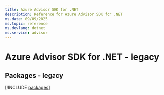 ```yaml
---
title: Azure Advisor SDK for .NET
description: Reference for Azure Advisor SDK for .NET
ms.date: 09/09/2025
ms.topic: reference
ms.devlang: dotnet
ms.service: advisor
---
```

# Azure Advisor SDK for .NET - legacy
## Packages - legacy
[!INCLUDE [packages](advisor-index.md)]